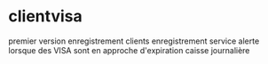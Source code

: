 # clientvisa
premier version
enregistrement clients
enregistrement service
alerte lorsque des VISA sont en approche d'expiration
caisse journalière
